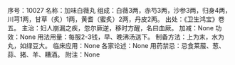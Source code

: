 序号：10027
名称：加味白薇丸
组成：白薇3两，赤芍3两，沙参3两，归身4两，川芎1两，甘草（炙）1两，黄耆（蜜炙）2两，丹皮2两。
出处：《卫生鸿宝》卷五。
主治：妇人崩漏之疾，忽尔厥逆，移时方醒，名曰血厥。
加减：None
功效：None
用法用量：每服2-3钱，早、晚沸汤送下。
制备方法：上为末，水为丸，如绿豆大。
临床应用：None
各家论述：None
用药禁忌：忌食莱菔、葱、蒜、猪、羊、糟酒。
附注：None

